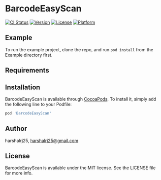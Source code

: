 # BarcodeEasyScan

[![CI Status](https://img.shields.io/travis/harshalrj25/BarcodeEasyScan.svg?style=flat)](https://travis-ci.org/harshalrj25/BarcodeEasyScan)
[![Version](https://img.shields.io/cocoapods/v/BarcodeEasyScan.svg?style=flat)](https://cocoapods.org/pods/BarcodeEasyScan)
[![License](https://img.shields.io/cocoapods/l/BarcodeEasyScan.svg?style=flat)](https://cocoapods.org/pods/BarcodeEasyScan)
[![Platform](https://img.shields.io/cocoapods/p/BarcodeEasyScan.svg?style=flat)](https://cocoapods.org/pods/BarcodeEasyScan)

## Example

To run the example project, clone the repo, and run `pod install` from the Example directory first.

## Requirements

## Installation

BarcodeEasyScan is available through [CocoaPods](https://cocoapods.org). To install
it, simply add the following line to your Podfile:

```ruby
pod 'BarcodeEasyScan'
```

## Author

harshalrj25, harshalrj25@gmail.com

## License

BarcodeEasyScan is available under the MIT license. See the LICENSE file for more info.
